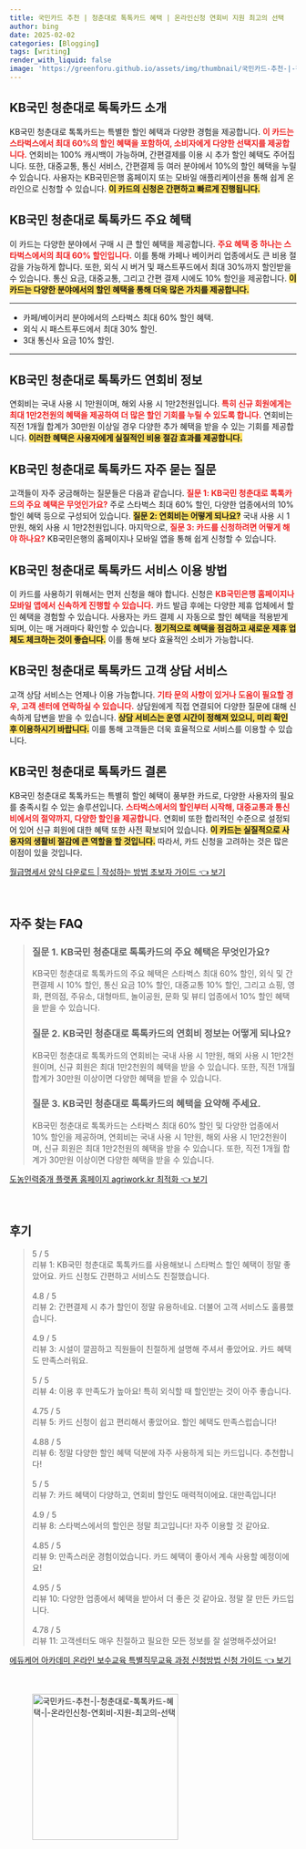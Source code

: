 ```yaml
---
title: 국민카드 추천 | 청춘대로 톡톡카드 혜택 | 온라인신청 연회비 지원 최고의 선택
author: bing
date: 2025-02-02
categories: [Blogging]
tags: [writing]
render_with_liquid: false
image: 'https://greenforu.github.io/assets/img/thumbnail/국민카드-추천-|-청춘대로-톡톡카드-혜택-|-온라인신청-연회비-지원-최고의-선택.webp'
---
```



<h2 id='KB국민_청춘대로_톡톡카드_소개'>KB국민 청춘대로 톡톡카드 소개</h2>

<p>KB국민 청춘대로 톡톡카드는 특별한 할인 혜택과 다양한 경험을 제공합니다. <b><span style="color: #ee2323;">이 카드는 스타벅스에서 최대 60%의 할인 혜택을 포함하여, 소비자에게 다양한 선택지를 제공합니다.</span></b> 연회비는 100% 캐시백이 가능하며, 간편결제를 이용 시 추가 할인 혜택도 주어집니다. 또한, 대중교통, 통신 서비스, 간편결제 등 여러 분야에서 10%의 할인 혜택을 누릴 수 있습니다. 사용자는 KB국민은행 홈페이지 또는 모바일 애플리케이션을 통해 쉽게 온라인으로 신청할 수 있습니다. <b><span style="background-color: #ffe066;">이 카드의 신청은 간편하고 빠르게 진행됩니다.</span></b></p>

<h2 id='주요_혜택'>KB국민 청춘대로 톡톡카드 주요 혜택</h2>

<p>이 카드는 다양한 분야에서 구매 시 큰 할인 혜택을 제공합니다. <b><span style="color: #ee2323;">주요 혜택 중 하나는 스타벅스에서의 최대 60% 할인입니다.</span></b> 이를 통해 카페나 베이커리 업종에서도 큰 비용 절감을 가능하게 합니다. 또한, 외식 시 버거 및 패스트푸드에서 최대 30%까지 할인받을 수 있습니다. 통신 요금, 대중교통, 그리고 간편 결제 시에도 10% 할인을 제공합니다. <b><span style="background-color: #ffe066;">이 카드는 다양한 분야에서의 할인 혜택을 통해 더욱 많은 가치를 제공합니다.</span></b></p>

<hr />

<ul>
    <li>카페/베이커리 분야에서의 스타벅스 최대 60% 할인 혜택.</li>
    <li>외식 시 패스트푸드에서 최대 30% 할인.</li>
    <li>3대 통신사 요금 10% 할인.</li>
</ul>

<hr />

<h2 id='연회비_정보'>KB국민 청춘대로 톡톡카드 연회비 정보</h2>

<p>연회비는 국내 사용 시 1만원이며, 해외 사용 시 1만2천원입니다. <b><span style="color: #ee2323;">특히 신규 회원에게는 최대 1만2천원의 혜택을 제공하여 더 많은 할인 기회를 누릴 수 있도록 합니다.</span></b> 연회비는 직전 1개월 합계가 30만원 이상일 경우 다양한 추가 혜택을 받을 수 있는 기회를 제공합니다. <b><span style="background-color: #ffe066;">이러한 혜택은 사용자에게 실질적인 비용 절감 효과를 제공합니다.</span></b></p>

<h2 id='자주_묻는_질문'>KB국민 청춘대로 톡톡카드 자주 묻는 질문</h2>

<p>고객들이 자주 궁금해하는 질문들은 다음과 같습니다. <b><span style="color: #ee2323;">질문 1: KB국민 청춘대로 톡톡카드의 주요 혜택은 무엇인가요?</span></b> 주로 스타벅스 최대 60% 할인, 다양한 업종에서의 10% 할인 혜택 등으로 구성되어 있습니다. <b><span style="background-color: #ffe066;">질문 2: 연회비는 어떻게 되나요?</span></b> 국내 사용 시 1만원, 해외 사용 시 1만2천원입니다. 마지막으로, <b><span style="color: #ee2323;">질문 3: 카드를 신청하려면 어떻게 해야 하나요?</span></b> KB국민은행의 홈페이지나 모바일 앱을 통해 쉽게 신청할 수 있습니다.</p>

<h2 id='서비스_이용_방법'>KB국민 청춘대로 톡톡카드 서비스 이용 방법</h2>

<p>이 카드를 사용하기 위해서는 먼저 신청을 해야 합니다. 신청은 <b><span style="color: #ee2323;">KB국민은행 홈페이지나 모바일 앱에서 신속하게 진행할 수 있습니다.</span></b> 카드 발급 후에는 다양한 제휴 업체에서 할인 혜택을 경험할 수 있습니다. 사용자는 카드 결제 시 자동으로 할인 혜택을 적용받게 되며, 이는 매 거래마다 확인할 수 있습니다. <b><span style="background-color: #ffe066;">정기적으로 혜택을 점검하고 새로운 제휴 업체도 체크하는 것이 좋습니다.</span></b> 이를 통해 보다 효율적인 소비가 가능합니다.</p>

<h2 id='고객_전화_상담_서비스'>KB국민 청춘대로 톡톡카드 고객 상담 서비스</h2>

<p>고객 상담 서비스는 언제나 이용 가능합니다. <b><span style="color: #ee2323;">기타 문의 사항이 있거나 도움이 필요할 경우, 고객 센터에 연락하실 수 있습니다.</span></b> 상담원에게 직접 연결되어 다양한 질문에 대해 신속하게 답변을 받을 수 있습니다. <b><span style="background-color: #ffe066;">상담 서비스는 운영 시간이 정해져 있으니, 미리 확인 후 이용하시기 바랍니다.</span></b> 이를 통해 고객들은 더욱 효율적으로 서비스를 이용할 수 있습니다.</p>

<h2 id='결론'>KB국민 청춘대로 톡톡카드 결론</h2>

<p>KB국민 청춘대로 톡톡카드는 특별히 할인 혜택이 풍부한 카드로, 다양한 사용자의 필요를 충족시킬 수 있는 솔루션입니다. <b><span style="color: #ee2323;">스타벅스에서의 할인부터 시작해, 대중교통과 통신비에서의 절약까지, 다양한 할인을 제공합니다.</span></b> 연회비 또한 합리적인 수준으로 설정되어 있어 신규 회원에 대한 혜택 또한 사전 확보되어 있습니다. <b><span style="background-color: #ffe066;">이 카드는 실질적으로 사용자의 생활비 절감에 큰 역할을 할 것입니다.</span></b> 따라서, 카드 신청을 고려하는 것은 많은 이점이 있을 것입니다.</p>


<p><a class="click-button" title="월급명세서 양식 다운로드 | 작성하는 방법 초보자 가이드" href="https://greenforu.github.io/posts/%EC%9B%94%EA%B8%89%EB%AA%85%EC%84%B8%EC%84%9C-%EC%96%91%EC%8B%9D-%EB%8B%A4%EC%9A%B4%EB%A1%9C%EB%93%9C-%EC%9E%91%EC%84%B1%ED%95%98%EB%8A%94-%EB%B0%A9%EB%B2%95-%EC%B4%88%EB%B3%B4%EC%9E%90-%EA%B0%80%EC%9D%B4%EB%93%9C/" rel="dofollow">월급명세서 양식 다운로드 | 작성하는 방법 초보자 가이드 👈 보기</a></p><br>
<h2 id='자주_찾는_FAQ'>자주 찾는 FAQ</h2>
<div itemscope="" itemtype="https://schema.org/FAQPage"> 
<blockquote> 
<div itemscope="" itemprop="mainEntity" itemtype="https://schema.org/Question"> 
<h3 itemprop="name">질문 1. KB국민 청춘대로 톡톡카드의 주요 혜택은 무엇인가요?</h3> 
<div itemscope="" itemprop="acceptedAnswer" itemtype="https://schema.org/Answer"> 
<span itemprop="text"> 
<p>KB국민 청춘대로 톡톡카드의 주요 혜택은 스타벅스 최대 60% 할인, 외식 및 간편결제 시 10% 할인, 통신 요금 10% 할인, 대중교통 10% 할인, 그리고 쇼핑, 영화, 편의점, 주유소, 대형마트, 놀이공원, 문화 및 뷰티 업종에서 10% 할인 혜택을 받을 수 있습니다.</p> 
</span> 
</div> 
</div> 

<div itemscope="" itemprop="mainEntity" itemtype="https://schema.org/Question"> 
<h3 itemprop="name">질문 2. KB국민 청춘대로 톡톡카드의 연회비 정보는 어떻게 되나요?</h3> 
<div itemscope="" itemprop="acceptedAnswer" itemtype="https://schema.org/Answer"> 
<span itemprop="text"> 
<p>KB국민 청춘대로 톡톡카드의 연회비는 국내 사용 시 1만원, 해외 사용 시 1만2천원이며, 신규 회원은 최대 1만2천원의 혜택을 받을 수 있습니다. 또한, 직전 1개월 합계가 30만원 이상이면 다양한 혜택을 받을 수 있습니다.</p> 
</span> 
</div> 
</div> 

<div itemscope="" itemprop="mainEntity" itemtype="https://schema.org/Question"> 
<h3 itemprop="name">질문 3. KB국민 청춘대로 톡톡카드의 혜택을 요약해 주세요.</h3> 
<div itemscope="" itemprop="acceptedAnswer" itemtype="https://schema.org/Answer"> 
<span itemprop="text"> 
<p>KB국민 청춘대로 톡톡카드는 스타벅스 최대 60% 할인 및 다양한 업종에서 10% 할인을 제공하며, 연회비는 국내 사용 시 1만원, 해외 사용 시 1만2천원이며, 신규 회원은 최대 1만2천원의 혜택을 받을 수 있습니다. 또한, 직전 1개월 합계가 30만원 이상이면 다양한 혜택을 받을 수 있습니다.</p> 
</span> 
</div> 
</div> 
</blockquote> 
</div>
<p><a class="click-button" title="도농인력중개 플랫폼 홈페이지 agriwork.kr 최적화" href="https://greenforu.github.io/posts/%EB%8F%84%EB%86%8D%EC%9D%B8%EB%A0%A5%EC%A4%91%EA%B0%9C-%ED%94%8C%EB%9E%AB%ED%8F%BC-%ED%99%88%ED%8E%98%EC%9D%B4%EC%A7%80-agriwork.kr-%EC%B5%9C%EC%A0%81%ED%99%94/" rel="dofollow">도농인력중개 플랫폼 홈페이지 agriwork.kr 최적화 👈 보기</a></p><br>
<h2 id='후기'>후기</h2>
<div itemscope itemtype="https://schema.org/Product">
  <blockquote>
  <div itemprop="review" itemscope itemtype="https://schema.org/Review">
      <div itemprop="reviewRating" itemscope itemtype="https://schema.org/Rating"> <span itemprop="ratingValue">5</span> / <span itemprop="bestRating">5</span> </div>
      <span itemprop="reviewBody">리뷰 1: KB국민 청춘대로 톡톡카드를 사용해보니 스타벅스 할인 혜택이 정말 좋았어요. 카드 신청도 간편하고 서비스도 친절했습니다.</span>
  </div>
  <br>
  <div itemprop="review" itemscope itemtype="https://schema.org/Review">
      <div itemprop="reviewRating" itemscope itemtype="https://schema.org/Rating"> <span itemprop="ratingValue">4.8</span> / <span itemprop="bestRating">5</span> </div>
      <span itemprop="reviewBody">리뷰 2: 간편결제 시 추가 할인이 정말 유용하네요. 더불어 고객 서비스도 훌륭했습니다.</span>
  </div>
  <br>
  <div itemprop="review" itemscope itemtype="https://schema.org/Review">
      <div itemprop="reviewRating" itemscope itemtype="https://schema.org/Rating"> <span itemprop="ratingValue">4.9</span> / <span itemprop="bestRating">5</span> </div>
      <span itemprop="reviewBody">리뷰 3: 시설이 깔끔하고 직원들이 친절하게 설명해 주셔서 좋았어요. 카드 혜택도 만족스러워요.</span>
  </div>
  <br>
  <div itemprop="review" itemscope itemtype="https://schema.org/Review">
      <div itemprop="reviewRating" itemscope itemtype="https://schema.org/Rating"> <span itemprop="ratingValue">5</span> / <span itemprop="bestRating">5</span> </div>
      <span itemprop="reviewBody">리뷰 4: 이용 후 만족도가 높아요! 특히 외식할 때 할인받는 것이 아주 좋습니다.</span>
  </div>
  <br>
  <div itemprop="review" itemscope itemtype="https://schema.org/Review">
      <div itemprop="reviewRating" itemscope itemtype="https://schema.org/Rating"> <span itemprop="ratingValue">4.75</span> / <span itemprop="bestRating">5</span> </div>
      <span itemprop="reviewBody">리뷰 5: 카드 신청이 쉽고 편리해서 좋았어요. 할인 혜택도 만족스럽습니다!</span>
  </div>
  <br>
  <div itemprop="review" itemscope itemtype="https://schema.org/Review">
      <div itemprop="reviewRating" itemscope itemtype="https://schema.org/Rating"> <span itemprop="ratingValue">4.88</span> / <span itemprop="bestRating">5</span> </div>
      <span itemprop="reviewBody">리뷰 6: 정말 다양한 할인 혜택 덕분에 자주 사용하게 되는 카드입니다. 추천합니다!</span>
  </div>
  <br>
  <div itemprop="review" itemscope itemtype="https://schema.org/Review">
      <div itemprop="reviewRating" itemscope itemtype="https://schema.org/Rating"> <span itemprop="ratingValue">5</span> / <span itemprop="bestRating">5</span> </div>
      <span itemprop="reviewBody">리뷰 7: 카드 혜택이 다양하고, 연회비 할인도 매력적이에요. 대만족입니다!</span>
  </div>
  <br>
  <div itemprop="review" itemscope itemtype="https://schema.org/Review">
      <div itemprop="reviewRating" itemscope itemtype="https://schema.org/Rating"> <span itemprop="ratingValue">4.9</span> / <span itemprop="bestRating">5</span> </div>
      <span itemprop="reviewBody">리뷰 8: 스타벅스에서의 할인은 정말 최고입니다! 자주 이용할 것 같아요.</span>
  </div>
  <br>
  <div itemprop="review" itemscope itemtype="https://schema.org/Review">
      <div itemprop="reviewRating" itemscope itemtype="https://schema.org/Rating"> <span itemprop="ratingValue">4.85</span> / <span itemprop="bestRating">5</span> </div>
      <span itemprop="reviewBody">리뷰 9: 만족스러운 경험이었습니다. 카드 혜택이 좋아서 계속 사용할 예정이에요!</span>
  </div>
  <br>
  <div itemprop="review" itemscope itemtype="https://schema.org/Review">
      <div itemprop="reviewRating" itemscope itemtype="https://schema.org/Rating"> <span itemprop="ratingValue">4.95</span> / <span itemprop="bestRating">5</span> </div>
      <span itemprop="reviewBody">리뷰 10: 다양한 업종에서 혜택을 받아서 더 좋은 것 같아요. 정말 잘 만든 카드입니다.</span>
  </div>
  <br>
  <div itemprop="review" itemscope itemtype="https://schema.org/Review">
      <div itemprop="reviewRating" itemscope itemtype="https://schema.org/Rating"> <span itemprop="ratingValue">4.78</span> / <span itemprop="bestRating">5</span> </div>
      <span itemprop="reviewBody">리뷰 11: 고객센터도 매우 친절하고 필요한 모든 정보를 잘 설명해주셨어요!</span>
  </div>
  </blockquote>
</div>
<p><a class="click-button" title="에듀케어 아카데미 온라인 보수교육 특별직무교육 과정 신청방법 신청 가이드" href="https://greenforu.github.io/posts/%EC%97%90%EB%93%80%EC%BC%80%EC%96%B4-%EC%95%84%EC%B9%B4%EB%8D%B0%EB%AF%B8-%EC%98%A8%EB%9D%BC%EC%9D%B8-%EB%B3%B4%EC%88%98%EA%B5%90%EC%9C%A1-%ED%8A%B9%EB%B3%84%EC%A7%81%EB%AC%B4%EA%B5%90%EC%9C%A1-%EA%B3%BC%EC%A0%95-%EC%8B%A0%EC%B2%AD%EB%B0%A9%EB%B2%95-%EC%8B%A0%EC%B2%AD-%EA%B0%80%EC%9D%B4%EB%93%9C/" rel="dofollow">에듀케어 아카데미 온라인 보수교육 특별직무교육 과정 신청방법 신청 가이드 👈 보기</a></p><br>
<figure class="image"><img src="https://greenforu.github.io/assets/img/thumbnail/국민카드-추천-|-청춘대로-톡톡카드-혜택-|-온라인신청-연회비-지원-최고의-선택.webp" alt="국민카드-추천-|-청춘대로-톡톡카드-혜택-|-온라인신청-연회비-지원-최고의-선택" width="256" height="256"></figure>